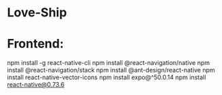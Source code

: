 # Love-Ship

# Frontend:

npm install -g react-native-cli
npm install @react-navigation/native
npm install @react-navigation/stack
npm install @ant-design/react-native
npm install react-native-vector-icons
npm install expo@^50.0.14
npm install react-native@0.73.6


